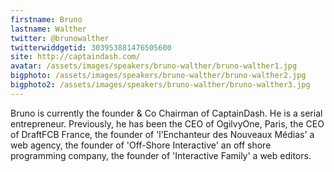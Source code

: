 ```yaml
---
firstname: Bruno
lastname: Walther
twitter: @brunowalther
twitterwiddgetid: 303953881476505600
site: http://captaindash.com/
avatar: /assets/images/speakers/bruno-walther/bruno-walther1.jpg
bigphoto: /assets/images/speakers/bruno-walther/bruno-walther2.jpg
bigphoto2: /assets/images/speakers/bruno-walther/bruno-walther3.jpg
---
```


Bruno is currently the founder & Co Chairman of CaptainDash. He is a serial entrepreneur. 
Previously, he has been the CEO of OgilvyOne, Paris, the CEO of DraftFCB France, the founder of 'l’Enchanteur des Nouveaux Médias' a web agency, the founder of 'Off-Shore Interactive' an off shore programming company, the founder of 'Interactive Family' a web editors.

